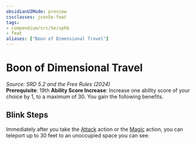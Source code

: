 ```yaml
---
obsidianUIMode: preview
cssclasses: json5e-feat
tags:
- compendium/src/5e/xphb
- feat
aliases: ["Boon of Dimensional Travel"]
---
```

# Boon of Dimensional Travel
*Source: SRD 5.2 and the Free Rules (2024)*  
**Prerequisite**: 19th
**Ability Score Increase**: Increase one ability score of your choice by 1, to a maximum of 30.
You gain the following benefits.

## Blink Steps

Immediately after you take the [Attack](actions.md#Attack) action or the [Magic](actions.md#Magic) action, you can teleport up to 30 feet to an unoccupied space you can see.